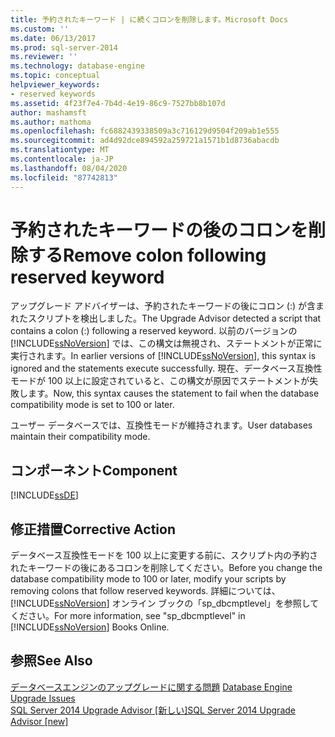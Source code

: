 ```yaml
---
title: 予約されたキーワード | に続くコロンを削除します。Microsoft Docs
ms.custom: ''
ms.date: 06/13/2017
ms.prod: sql-server-2014
ms.reviewer: ''
ms.technology: database-engine
ms.topic: conceptual
helpviewer_keywords:
- reserved keywords
ms.assetid: 4f23f7e4-7b4d-4e19-86c9-7527bb8b107d
author: mashamsft
ms.author: mathoma
ms.openlocfilehash: fc6882439338509a3c716129d9504f209ab1e555
ms.sourcegitcommit: ad4d92dce894592a259721a1571b1d8736abacdb
ms.translationtype: MT
ms.contentlocale: ja-JP
ms.lasthandoff: 08/04/2020
ms.locfileid: "87742813"
---
```

# <a name="remove-colon-following-reserved-keyword"></a><span data-ttu-id="780b6-102">予約されたキーワードの後のコロンを削除する</span><span class="sxs-lookup"><span data-stu-id="780b6-102">Remove colon following reserved keyword</span></span>
  <span data-ttu-id="780b6-103">アップグレード アドバイザーは、予約されたキーワードの後にコロン (:) が含まれたスクリプトを検出しました。</span><span class="sxs-lookup"><span data-stu-id="780b6-103">The Upgrade Advisor detected a script that contains a colon (:) following a reserved keyword.</span></span> <span data-ttu-id="780b6-104">以前のバージョンの [!INCLUDE[ssNoVersion](../../includes/ssnoversion-md.md)] では、この構文は無視され、ステートメントが正常に実行されます。</span><span class="sxs-lookup"><span data-stu-id="780b6-104">In earlier versions of [!INCLUDE[ssNoVersion](../../includes/ssnoversion-md.md)], this syntax is ignored and the statements execute successfully.</span></span> <span data-ttu-id="780b6-105">現在、データベース互換性モードが 100 以上に設定されていると、この構文が原因でステートメントが失敗します。</span><span class="sxs-lookup"><span data-stu-id="780b6-105">Now, this syntax causes the statement to fail when the database compatibility mode is set to 100 or later.</span></span>  
  
 <span data-ttu-id="780b6-106">ユーザー データベースでは、互換性モードが維持されます。</span><span class="sxs-lookup"><span data-stu-id="780b6-106">User databases maintain their compatibility mode.</span></span>  
  
## <a name="component"></a><span data-ttu-id="780b6-107">コンポーネント</span><span class="sxs-lookup"><span data-stu-id="780b6-107">Component</span></span>  
 [!INCLUDE[ssDE](../../includes/ssde-md.md)]  
  
## <a name="corrective-action"></a><span data-ttu-id="780b6-108">修正措置</span><span class="sxs-lookup"><span data-stu-id="780b6-108">Corrective Action</span></span>  
 <span data-ttu-id="780b6-109">データベース互換性モードを 100 以上に変更する前に、スクリプト内の予約されたキーワードの後にあるコロンを削除してください。</span><span class="sxs-lookup"><span data-stu-id="780b6-109">Before you change the database compatibility mode to 100 or later, modify your scripts by removing colons that follow reserved keywords.</span></span> <span data-ttu-id="780b6-110">詳細については、[!INCLUDE[ssNoVersion](../../includes/ssnoversion-md.md)] オンライン ブックの「sp_dbcmptlevel」を参照してください。</span><span class="sxs-lookup"><span data-stu-id="780b6-110">For more information, see "sp_dbcmptlevel" in [!INCLUDE[ssNoVersion](../../includes/ssnoversion-md.md)] Books Online.</span></span>  
  
## <a name="see-also"></a><span data-ttu-id="780b6-111">参照</span><span class="sxs-lookup"><span data-stu-id="780b6-111">See Also</span></span>  
 <span data-ttu-id="780b6-112">[データベースエンジンのアップグレードに関する問題](../../../2014/sql-server/install/database-engine-upgrade-issues.md) </span><span class="sxs-lookup"><span data-stu-id="780b6-112">[Database Engine Upgrade Issues](../../../2014/sql-server/install/database-engine-upgrade-issues.md) </span></span>  
 [<span data-ttu-id="780b6-113">SQL Server 2014 Upgrade Advisor &#91;新しい&#93;</span><span class="sxs-lookup"><span data-stu-id="780b6-113">SQL Server 2014 Upgrade Advisor &#91;new&#93;</span></span>](sql-server-2014-upgrade-advisor.md)  
  
  
